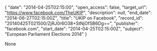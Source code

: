 {
  "date": "2014-04-25T02:15:00", 
  "open_access": false, 
  "target_url": "https://www.facebook.com/TheUKIP", 
  "description": null, 
  "end_date": "2014-06-27T02:15:00Z", 
  "title": "UKIP on Facebook", 
  "record_id": "20140425T021500/ZjRJ0r6O38+StNjOfSB6Dg==", 
  "publisher": "facebook.com", 
  "start_date": "2014-04-25T02:15:00Z", 
  "subject": "European Parliament Elections 2014"
}

None